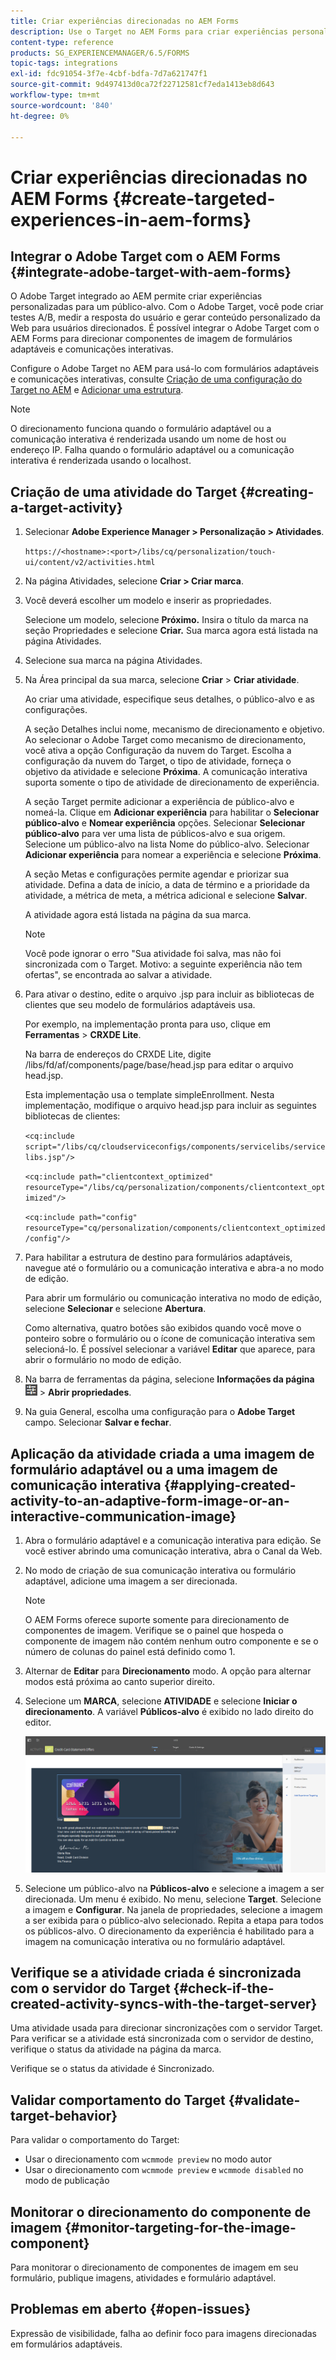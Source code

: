 ```yaml
---
title: Criar experiências direcionadas no AEM Forms
description: Use o Target no AEM Forms para criar experiências personalizadas para clientes direcionados.
content-type: reference
products: SG_EXPERIENCEMANAGER/6.5/FORMS
topic-tags: integrations
exl-id: fdc91054-3f7e-4cbf-bdfa-7d7a621747f1
source-git-commit: 9d497413d0ca72f22712581cf7eda1413eb8d643
workflow-type: tm+mt
source-wordcount: '840'
ht-degree: 0%

---
```


# Criar experiências direcionadas no AEM Forms {#create-targeted-experiences-in-aem-forms}

## Integrar o Adobe Target com o AEM Forms {#integrate-adobe-target-with-aem-forms}

O Adobe Target integrado ao AEM permite criar experiências personalizadas para um público-alvo. Com o Adobe Target, você pode criar testes A/B, medir a resposta do usuário e gerar conteúdo personalizado da Web para usuários direcionados. É possível integrar o Adobe Target com o AEM Forms para direcionar componentes de imagem de formulários adaptáveis e comunicações interativas.

Configure o Adobe Target no AEM para usá-lo com formulários adaptáveis e comunicações interativas, consulte [Criação de uma configuração do Target no AEM](/help/sites-administering/target.md) e [Adicionar uma estrutura](/help/sites-administering/target.md).

>[!NOTE]
>
>O direcionamento funciona quando o formulário adaptável ou a comunicação interativa é renderizada usando um nome de host ou endereço IP. Falha quando o formulário adaptável ou a comunicação interativa é renderizada usando o localhost.

## Criação de uma atividade do Target {#creating-a-target-activity}

1. Selecionar **Adobe Experience Manager > Personalização > Atividades**.

   `https://<hostname>:<port>/libs/cq/personalization/touch-ui/content/v2/activities.html`

1. Na página Atividades, selecione **Criar > Criar marca**.
1. Você deverá escolher um modelo e inserir as propriedades.

   Selecione um modelo, selecione **Próximo.** Insira o título da marca na seção Propriedades e selecione **Criar.**
Sua marca agora está listada na página Atividades.

1. Selecione sua marca na página Atividades.
1. Na Área principal da sua marca, selecione **Criar** > **Criar atividade**.

   Ao criar uma atividade, especifique seus detalhes, o público-alvo e as configurações.

   A seção Detalhes inclui nome, mecanismo de direcionamento e objetivo. Ao selecionar o Adobe Target como mecanismo de direcionamento, você ativa a opção Configuração da nuvem do Target. Escolha a configuração da nuvem do Target, o tipo de atividade, forneça o objetivo da atividade e selecione **Próxima**. A comunicação interativa suporta somente o tipo de atividade de direcionamento de experiência.

   A seção Target permite adicionar a experiência de público-alvo e nomeá-la. Clique em **Adicionar experiência** para habilitar o **Selecionar público-alvo** e **Nomear experiência** opções. Selecionar **Selecionar público-alvo** para ver uma lista de públicos-alvo e sua origem. Selecione um público-alvo na lista Nome do público-alvo. Selecionar **Adicionar experiência** para nomear a experiência e selecione **Próxima**.

   A seção Metas e configurações permite agendar e priorizar sua atividade. Defina a data de início, a data de término e a prioridade da atividade, a métrica de meta, a métrica adicional e selecione **Salvar**.

   A atividade agora está listada na página da sua marca.

   >[!NOTE]
   >
   >Você pode ignorar o erro &quot;Sua atividade foi salva, mas não foi sincronizada com o Target. Motivo: a seguinte experiência não tem ofertas&quot;, se encontrada ao salvar a atividade.

1. Para ativar o destino, edite o arquivo .jsp para incluir as bibliotecas de clientes que seu modelo de formulários adaptáveis usa.

   Por exemplo, na implementação pronta para uso, clique em **Ferramentas** >  **CRXDE Lite**.

   Na barra de endereços do CRXDE Lite, digite /libs/fd/af/components/page/base/head.jsp para editar o arquivo head.jsp.

   Esta implementação usa o template simpleEnrollment. Nesta implementação, modifique o arquivo head.jsp para incluir as seguintes bibliotecas de clientes:

   `<cq:include script="/libs/cq/cloudserviceconfigs/components/servicelibs/servicelibs.jsp"/>`

   `<cq:include path="clientcontext_optimized" resourceType="/libs/cq/personalization/components/clientcontext_optimized"/>`

   `<cq:include path="config" resourceType="cq/personalization/components/clientcontext_optimized/config"/>`

1. Para habilitar a estrutura de destino para formulários adaptáveis, navegue até o formulário ou a comunicação interativa e abra-a no modo de edição.

   Para abrir um formulário ou comunicação interativa no modo de edição, selecione **Selecionar** e selecione **Abertura**.

   Como alternativa, quatro botões são exibidos quando você move o ponteiro sobre o formulário ou o ícone de comunicação interativa sem selecioná-lo. É possível selecionar a variável **Editar** que aparece, para abrir o formulário no modo de edição.

1. Na barra de ferramentas da página, selecione **Informações da página** ![theme-options](assets/theme-options.png) > **Abrir propriedades**.
1. Na guia General, escolha uma configuração para o **Adobe Target** campo. Selecionar **Salvar e fechar**.

## Aplicação da atividade criada a uma imagem de formulário adaptável ou a uma imagem de comunicação interativa {#applying-created-activity-to-an-adaptive-form-image-or-an-interactive-communication-image}

1. Abra o formulário adaptável e a comunicação interativa para edição. Se você estiver abrindo uma comunicação interativa, abra o Canal da Web.

1. No modo de criação de sua comunicação interativa ou formulário adaptável, adicione uma imagem a ser direcionada.

   >[!NOTE]
   >
   >O AEM Forms oferece suporte somente para direcionamento de componentes de imagem. Verifique se o painel que hospeda o componente de imagem não contém nenhum outro componente e se o número de colunas do painel está definido como 1.

1. Alternar de **Editar** para **Direcionamento** modo. A opção para alternar modos está próxima ao canto superior direito.
1. Selecione um **MARCA**, selecione **ATIVIDADE** e selecione **Iniciar o direcionamento**. A variável **Públicos-alvo** é exibido no lado direito do editor.

   ![menu de direcionamento](assets/targeting-menu.png)

1. Selecione um público-alvo na **Públicos-alvo** e selecione a imagem a ser direcionada. Um menu é exibido. No menu, selecione **Target**. Selecione a imagem e **Configurar**. Na janela de propriedades, selecione a imagem a ser exibida para o público-alvo selecionado. Repita a etapa para todos os públicos-alvo. O direcionamento da experiência é habilitado para a imagem na comunicação interativa ou no formulário adaptável.

## Verifique se a atividade criada é sincronizada com o servidor do Target {#check-if-the-created-activity-syncs-with-the-target-server}

Uma atividade usada para direcionar sincronizações com o servidor Target. Para verificar se a atividade está sincronizada com o servidor de destino, verifique o status da atividade na página da marca.

Verifique se o status da atividade é Sincronizado.

## Validar comportamento do Target {#validate-target-behavior}

Para validar o comportamento do Target:

* Usar o direcionamento com `wcmmode preview` no modo autor
* Usar o direcionamento com `wcmmode preview` e `wcmmode disabled` no modo de publicação

## Monitorar o direcionamento do componente de imagem {#monitor-targeting-for-the-image-component}

Para monitorar o direcionamento de componentes de imagem em seu formulário, publique imagens, atividades e formulário adaptável.

## Problemas em aberto {#open-issues}

Expressão de visibilidade, falha ao definir foco para imagens direcionadas em formulários adaptáveis.
